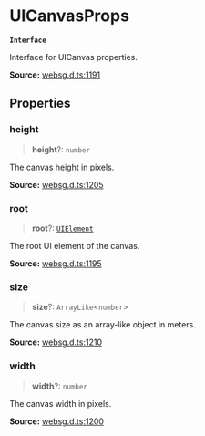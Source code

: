 # UICanvasProps

**`Interface`**

Interface for UICanvas properties.

**Source:** [websg.d.ts:1191](https://github.com/thirdroom/thirdroom/blob/4c397b03/packages/websg-types/types/websg.d.ts#L1191)

## Properties

### height

> **height**?: `number`

The canvas height in pixels.

**Source:** [websg.d.ts:1205](https://github.com/thirdroom/thirdroom/blob/4c397b03/packages/websg-types/types/websg.d.ts#L1205)

### root

> **root**?: [`UIElement`](../classes/class.UIElement.md)

The root UI element of the canvas.

**Source:** [websg.d.ts:1195](https://github.com/thirdroom/thirdroom/blob/4c397b03/packages/websg-types/types/websg.d.ts#L1195)

### size

> **size**?: `ArrayLike`\<`number`\>

The canvas size as an array-like object in meters.

**Source:** [websg.d.ts:1210](https://github.com/thirdroom/thirdroom/blob/4c397b03/packages/websg-types/types/websg.d.ts#L1210)

### width

> **width**?: `number`

The canvas width in pixels.

**Source:** [websg.d.ts:1200](https://github.com/thirdroom/thirdroom/blob/4c397b03/packages/websg-types/types/websg.d.ts#L1200)
